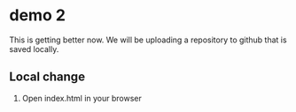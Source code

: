 # demo 2

This is getting better now.
We will be uploading a repository to github that is saved locally.

## Local change
1. Open index.html in your browser